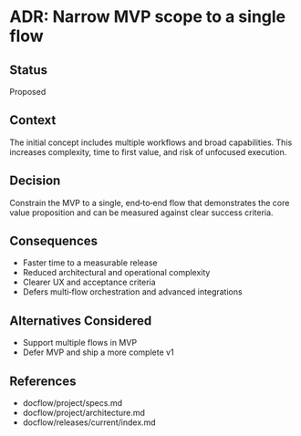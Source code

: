 # ADR: Narrow MVP scope to a single flow

## Status
Proposed

## Context
The initial concept includes multiple workflows and broad capabilities. This increases complexity, time to first value, and risk of unfocused execution.

## Decision
Constrain the MVP to a single, end‑to‑end flow that demonstrates the core value proposition and can be measured against clear success criteria.

## Consequences
- Faster time to a measurable release
- Reduced architectural and operational complexity
- Clearer UX and acceptance criteria
- Defers multi‑flow orchestration and advanced integrations

## Alternatives Considered
- Support multiple flows in MVP
- Defer MVP and ship a more complete v1

## References
- docflow/project/specs.md
- docflow/project/architecture.md
- docflow/releases/current/index.md
